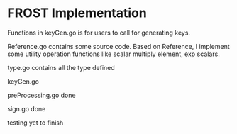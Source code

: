 # FROST Implementation

Functions in keyGen.go is for users to call for generating keys.

Reference.go contains some source code. Based on Reference, I implement some utility operation functions like scalar multiply element, exp scalars.

type.go contains all the type defined

keyGen.go

preProcessing.go done

sign.go done

testing yet to finish
